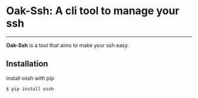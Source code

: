 Oak-Ssh: A cli tool to manage your ssh
===================================

------------------------------------------------------------------------

**Oak-Ssh** is a tool that aims to make your ssh easy.

Installation
------------
install ossh with pip
```
$ pip install ossh
```
